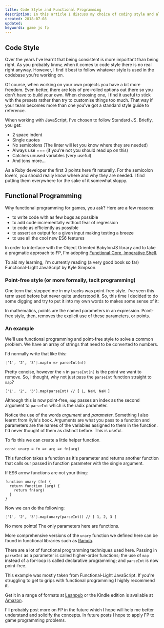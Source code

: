 ```yaml
---
title: Code Style and Functional Programming
description: In this article I discuss my choice of coding style and also touch on functional programming. It's something I've been studying for a while and I'm slowly trying to introduce into my work. Both these things will affect the style of code I post on this blog.
created: 2018-07-08
updated:
keywords: game js fp
---
```


## Code Style

Over the years I've learnt that being consistent is more important than being right. As you probably know, when it comes to code style there is no real right anyway. However, I find it best to follow whatever style is used in the codebase you're working on.

Of course, when working on your own projects you have a bit more freedom. Even better, there are lots of pre-rolled options out there so you don't have to build your own. When choosing one, I find it useful to stick with the presets rather than try to customise things too much. That way if your team becomes more than one you've got a standard style guide to reference.

When working with JavaScript, I've chosen to follow Standard JS. Briefly, you get:

* 2 space indent
* Single quotes
* No semicolons (The linter will let you know where they are needed)
* Always use === (if you're not you should read up on this)
* Catches unused variables (very useful)
* And tons more...

As a Ruby developer the first 3 points here fit naturally. For the semicolon lovers, you should really know where and why they are needed. I find putting them everywhere for the sake of it somewhat sloppy.

## Functional Programming

Why functional programming for games, you ask? Here are a few reasons:

* to write code with as few bugs as possible
* to add code incrementally without fear of regression
* to code as efficiently as possible
* to assert an output for a given input making testing a breeze
* to use all the cool new ES6 features

In order to interface with the Object Oriented BabylonJS library and to take a pragmatic approach to FP, I'm adopting [Functional Core, Imperative Shell](https://www.destroyallsoftware.com/screencasts/catalog/functional-core-imperative-shell).

To aid my learning, I'm currently reading (a very good book so far) Functional-Light JavaScript by Kyle Simpson.

### Point-free style (or more formally, tacit programming)

One term that stopped me in my tracks was point-free style. I've seen this term used before but never quite understood it. So, this time I decided to do some digging and try to put it into my own words to makes some sense of it:

In mathematics, points are the named parameters in an expression. Point-free style, then, removes the explicit use of these parameters, or points.

### An example

We'll use functional programming and point-free style to solve a common problem. We have an array of strings that need to be converted to numbers.

I'd normally write that like this:

    ['1', '2', '3'].map(n => parseInt(n))

Pretty concise, however the `n` in `parseInt(n)` is the point we want to remove. So, I thought, why not just pass the `parseInt` function straight to `map`?

    ['1', '2', '3'].map(parseInt) // [ 1, NaN, NaN ]

Although this is now point-free, `map` passes an index as the second argument to `parseInt` which is the radix parameter.

<aside>
Notice the use of the words <em>argument</em> and <em>parameter</em>. Something I also learnt from Kyle's book. Arguments are what you pass to a function and parameters are the names of the variables assigned to them in the function. I'd never thought of them as distinct before. This is useful.
</aside>

To fix this we can create a little helper function.

    const unary = fn => arg => fn(arg)

This function takes a function as it's parameter and returns another function that calls our passed in function parameter with the single argument.

If ES6 arrow functions are not your thing:

    function unary (fn) {
      return function (arg) {
        return fn(arg)
      }
    }

Now we can do the following:

    ['1', '2', '3'].map(unary(parseInt)) // [ 1, 2, 3 ]

No more points! The only parameters here are functions.

More comprehensive versions of the `unary` function we defined here can be found in functional libraries such as [Ramda](https://ramdajs.com/).

There are a lot of functional programming techniques used here. Passing in `parseInt` as a parameter is called higher-order functions; the use of `map` instead of a for-loop is called declarative programming; and `parseInt` is now point-free.

This example was mostly taken from Functional-Light JavaScript. If you're struggling to get to grips with functional programming I highly recommend it.

Get it in a range of formats at [Leanpub](https://leanpub.com/fljs) or the Kindle edition is available at [Amazon](https://www.amazon.co.uk/gp/product/B0787DBFKH/ref=as_li_tl?ie=UTF8&camp=1634&creative=6738&creativeASIN=B0787DBFKH&linkCode=as2&tag=gamesmatterco-21&linkId=1259904f1ca5dedc5369d70da2ee21a5).

I'll probably post more on FP in the future which I hope will help me better understand and solidify the concepts. In future posts I hope to apply FP to game programming problems.

